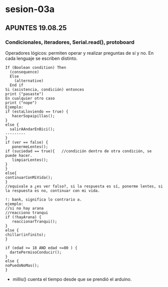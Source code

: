 # sesion-03a
## APUNTES 19.08.25
### Condicionales, iteradores, Serial.read(), protoboard
Operadores lógicos: permiten operar y realizar preguntas de sí y no. En cada lenguaje se escriben distinto.
```ccp
If (Boolean condition) Then
  (consequence)
  Else
    (alternative)
  End if
Si (asistencia, condición) entonces
print ("pasaste")
En cualquier otro caso
print ("nope")
Ejemplo:
if (estaLloviendo == true) {
   hacerSopaipillas();
}
else {
  salirAAndarEnBici();
---------
}
if (ver == false) {  
   ponermeLentes();
if (suciedad == true){   //condición dentro de otra condición, se puede hacer.
   limpiarLentes();
}
}
else{
continuarConMiVida();
}
//equivale a ¿es ver falso?, si la respuesta es sí, ponerme lentes, si la respuesta es no, continuar con mi vida.
```
```ccp
!: bank, significa lo contrario a.
ejemplo:
//si no hay arana
//reacciono tranqui
if (!hayArana) {
   reaccionarTranqui();
}
else {
chillar(infinito);
}
```
```ccp
if (edad >= 18 AND edad <=80 ) {
  dartePermisoConducir();
}
else {
noPuedoNoMas();
}
```
- millis() cuenta el tiempo desde que se prendió el arduino.
